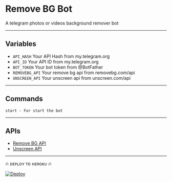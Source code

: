 # Remove BG Bot
A telegram photos or videos background remover bot

---

## Variables

- `API_HASH` Your API Hash from my.telegram.org
- `API_ID` Your API ID from my.telegram.org
- `BOT_TOKEN` Your bot token from @BotFather
- `REMOVEBG_API` Your remove bg api from removebg.com/api 
- `UNSCREEN_API` Your unscreen api from unscreen.com/api

---

## Commands

```
start - For start the bot
```

---

## APIs

- [Remove BG API](https://removebg.com/api)
- [Unscreen API](https://unscreen.com/api)

---
🔥 ᴅᴇᴘʟᴏʏ ᴛᴏ ʜᴇʀᴏᴋᴜ 🔥

[![Deploy](https://www.herokucdn.com/deploy/button.svg)](https://heroku.com/deploy?template=https://github.com/Santhoshpodilibot/remove-bg-bot.git) 

